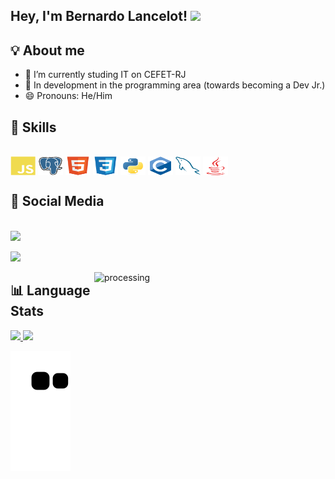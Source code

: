 ## Hey, I'm Bernardo Lancelot! <img src="https://raw.githubusercontent.com/kaueMarques/kaueMarques/master/hi.gif" width="35"> 

## 💡 About me
  
- 🔭 I’m currently studing IT on CEFET-RJ
- 🌱 In development in the programming area (towards becoming a Dev Jr.)
- 😄 Pronouns: He/Him
  
## 🚀 Skills

<div style="display: inline_block"><br>
  <img align="center" alt="Bernardo-Js" height="30" width="40" src="https://raw.githubusercontent.com/devicons/devicon/master/icons/javascript/javascript-plain.svg">
  <img align="center" alt="Bernardo-SQL" height="30" width="40" src="https://raw.githubusercontent.com/devicons/devicon/master/icons/postgresql/postgresql-original.svg">
  <img align="center" alt="Bernardo-HTML" height="30" width="40" src="https://raw.githubusercontent.com/devicons/devicon/master/icons/html5/html5-original.svg">
  <img align="center" alt="Bernardo-CSS" height="30" width="40" src="https://raw.githubusercontent.com/devicons/devicon/master/icons/css3/css3-original.svg">
  <img align="center" alt="Bernardo-Python" height="30" width="40" src="https://raw.githubusercontent.com/devicons/devicon/master/icons/python/python-original.svg">
  <img align="center" alt="Bernardo-C" height="30" width="40" src="https://raw.githubusercontent.com/devicons/devicon/master/icons/c/c-original.svg">
  <img align="center" alt="Bernardo-MySQL" height="30" width="40" src="https://raw.githubusercontent.com/devicons/devicon/master/icons/mysql/mysql-original.svg">
  <img align="center" alt="Bernardo-Java" height="30" width="40" src="https://raw.githubusercontent.com/devicons/devicon/master/icons/java/java-plain.svg">
</div>

## 📝 Social Media

<div style="display: inline_block"><br>
  <a href="https://www.instagram.com/bernardolancelot/" target="_blank"><img src="https://img.shields.io/badge/-Instagram-%23E4405F?style=for-the-badge&logo=instagram&logoColor=white" target="_blank"></a>

<a href="https://br.linkedin.com/in/bernardo-lancelot-ab84a523b" target="_blank"><img src="https://img.shields.io/badge/-LinkedIn-%230077B5?style=for-the-badge&logo=linkedin&logoColor=white" target="_blank"></a> 
</div>

  
<img src= "https://media.tenor.com/2T978La20dQAAAAC/cristiano-ronaldo-cristiano.gif" alt="processing" width="370" align="right">
  
## 📊 Language Stats

<div align="left">
  <a href="https://github.com/bernardolancelot">
  <img height="180em" src="https://github-readme-stats.vercel.app/api?username=bernardolancelot&show_icons=true&theme=dracula&include_all_commits=true&count_private=true"/>
  <img height="150" src="https://github-readme-stats.vercel.app/api/top-langs/?username=bernardolancelot&layout=compact&langs_count=7&theme=nightowl"/>
</div>
 
 ![Snake animation](https://github.com/bernardolancelot/bernardolancelot/blob/output/github-contribution-grid-snake.svg)
 
## 
